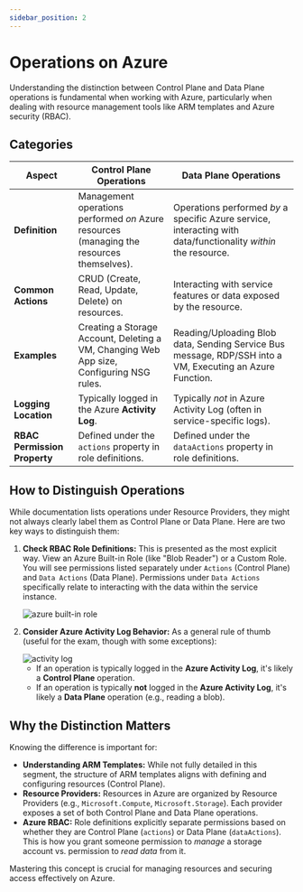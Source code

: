 ```yaml
---
sidebar_position: 2
---
```


# Operations on Azure

Understanding the distinction between Control Plane and Data Plane operations is fundamental when working with Azure, particularly when dealing with resource management tools like ARM templates and Azure security (RBAC).

## Categories

| Aspect                       | Control Plane Operations                                                                  | Data Plane Operations                                                                                          |
|------------------------------|-------------------------------------------------------------------------------------------|----------------------------------------------------------------------------------------------------------------|
| **Definition**               | Management operations performed *on* Azure resources (managing the resources themselves). | Operations performed *by* a specific Azure service, interacting with data/functionality *within* the resource. |
| **Common Actions**           | CRUD (Create, Read, Update, Delete) on resources.                                         | Interacting with service features or data exposed by the resource.                                             |
| **Examples**                 | Creating a Storage Account, Deleting a VM, Changing Web App size, Configuring NSG rules.  | Reading/Uploading Blob data, Sending Service Bus message, RDP/SSH into a VM, Executing an Azure Function.      |
| **Logging Location**         | Typically logged in the Azure **Activity Log**.                                           | Typically *not* in Azure Activity Log (often in service-specific logs).                                        |
| **RBAC Permission Property** | Defined under the `actions` property in role definitions.                                 | Defined under the `dataActions` property in role definitions.                                                  |

## How to Distinguish Operations

While documentation lists operations under Resource Providers, they might not always clearly label them as Control Plane or Data Plane. Here are two key ways to distinguish them:

1.  **Check RBAC Role Definitions:** This is presented as the most explicit way. View an Azure Built-in Role (like "Blob Reader") or a Custom Role. You will see permissions listed separately under `Actions` (Control Plane) and `Data Actions` (Data Plane). Permissions under `Data Actions` specifically relate to interacting with the data within the service instance.

    <div>
      <img src={require('@site/static/img/develop-azure-compute-solutions/azure-built-in-role.png').default} alt="azure built-in role" />
    </div>

2.  **Consider Azure Activity Log Behavior:** As a general rule of thumb (useful for the exam, though with some exceptions):

    <div>
        <img src={require('@site/static/img/develop-azure-compute-solutions/activity-log.png').default} alt="activity log" />
    </div>
    
    *   If an operation is typically logged in the **Azure Activity Log**, it's likely a **Control Plane** operation.
    *   If an operation is typically **not** logged in the **Azure Activity Log**, it's likely a **Data Plane** operation (e.g., reading a blob).

## Why the Distinction Matters

Knowing the difference is important for:

*   **Understanding ARM Templates:** While not fully detailed in this segment, the structure of ARM templates aligns with defining and configuring resources (Control Plane).
*   **Resource Providers:** Resources in Azure are organized by Resource Providers (e.g., `Microsoft.Compute`, `Microsoft.Storage`). Each provider exposes a set of both Control Plane and Data Plane operations.
*   **Azure RBAC:** Role definitions explicitly separate permissions based on whether they are Control Plane (`actions`) or Data Plane (`dataActions`). This is how you grant someone permission to *manage* a storage account vs. permission to *read data* from it.

Mastering this concept is crucial for managing resources and securing access effectively on Azure.